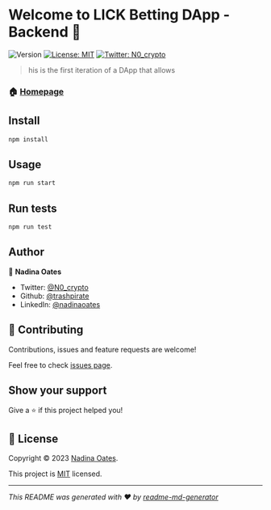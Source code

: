 # Welcome to LICK Betting DApp - Backend 👋
![Version](https://img.shields.io/badge/version-1.1.0-blue.svg?cacheSeconds=2592000)
[![License: MIT](https://img.shields.io/badge/License-MIT-yellow.svg)](https://github.com/trashpirate/betting-dapp-backend/blob/master/LICENSE)
[![Twitter: N0\_crypto](https://img.shields.io/twitter/follow/N0\_crypto.svg?style=social)](https://twitter.com/N0\_crypto)

> his is the first iteration of a DApp that allows 

### 🏠 [Homepage](https://petlfg.com)

## Install

```sh
npm install
```

## Usage

```sh
npm run start
```

## Run tests

```sh
npm run test
```

## Author

👤 **Nadina Oates**

* Twitter: [@N0\_crypto](https://twitter.com/N0\_crypto)
* Github: [@trashpirate](https://github.com/trashpirate)
* LinkedIn: [@nadinaoates](https://linkedin.com/in/nadinaoates)

## 🤝 Contributing

Contributions, issues and feature requests are welcome!

Feel free to check [issues page](https://github.com/trashpirate/betting-dapp-backend/issues). 

## Show your support

Give a ⭐️ if this project helped you!


## 📝 License

Copyright © 2023 [Nadina Oates](https://github.com/trashpirate).

This project is [MIT](https://github.com/trashpirate/betting-dapp-backend/blob/master/LICENSE) licensed.

***
_This README was generated with ❤️ by [readme-md-generator](https://github.com/kefranabg/readme-md-generator)_
